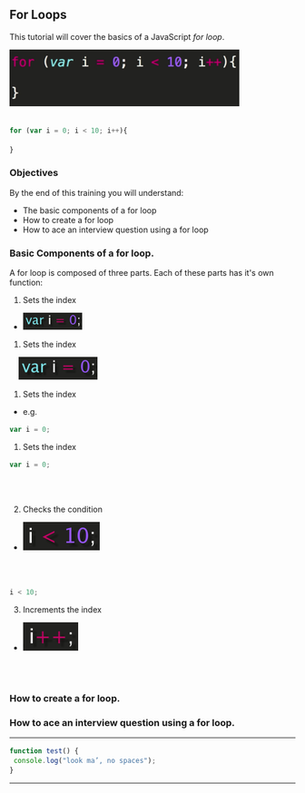 ## For Loops
This tutorial will cover the basics of a JavaScript _for loop_.

<img src="./images/1.png" alt="set up index" style="height:100px">
</br></br>

```JavaScript
for (var i = 0; i < 10; i++){

}
```


### Objectives
By the end of this training you will understand:
* The basic components of a for loop
* How to create a for loop
* How to ace an interview question using a for loop

### Basic Components of a for loop.
A for loop is composed of three parts. Each of these parts has it's own function:

1. Sets the index

 * <img src="./images/3a.png" alt="set up index" height=30 />


1. Sets the index

&nbsp;&nbsp;&nbsp;&nbsp;<img src="./images/3a.png" alt="set up index" height=40 />

1. Sets the index
 * e.g.

```JavaScript
var i = 0;
```

1. Sets the index
```JavaScript
var i = 0;
```
</br></br>

2. Checks the condition

 * <img src="./images/4.png" alt="set up index" style="height:50px">
</br></br>

```JavaScript
i < 10;
```
3. Increments the index

 * <img src="./images/5.png" alt="set up index" style="height:50px">
</br></br>

### How to create a for loop.


### How to ace an interview question using a for loop.
- - - -

```JavaScript
function test() {
 console.log("look ma’, no spaces");
}
```
*****
